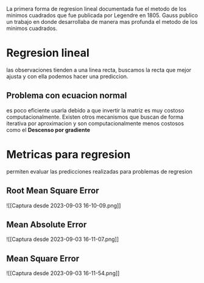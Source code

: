 
La primera forma de regresion lineal documentada fue el metodo de los minimos cuadrados que fue publicada por Legendre en 1805. Gauss publico un trabajo en donde desarrollaba de manera mas profunda el metodo de los minimos cuadrados.

# Regresion lineal 
las observaciones tienden a una linea recta, buscamos la recta que mejor ajusta y con ella podemos hacer una prediccion.

## Problema con ecuacion normal
es poco eficiente usarla debido a que invertir la matriz es muy costoso computacionalmente.
Existen otros mecanismos que buscan de forma iterativa por aproximacion y son computacionalmente menos costosos como el **Descenso por gradiente**


# Metricas para regresion
permiten evaluar las predicciones realizadas para problemas de regresion

## Root Mean Square Error


![[Captura desde 2023-09-03 16-10-09.png]]

## Mean Absolute Error
![[Captura desde 2023-09-03 16-11-07.png]]

## Mean Square Error

![[Captura desde 2023-09-03 16-11-54.png]]
